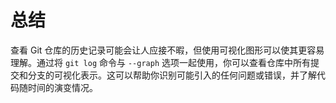 # 总结

查看 Git 仓库的历史记录可能会让人应接不暇，但使用可视化图形可以使其更容易理解。通过将 `git log` 命令与 `--graph` 选项一起使用，你可以查看仓库中所有提交和分支的可视化表示。这可以帮助你识别可能引入的任何问题或错误，并了解代码随时间的演变情况。
